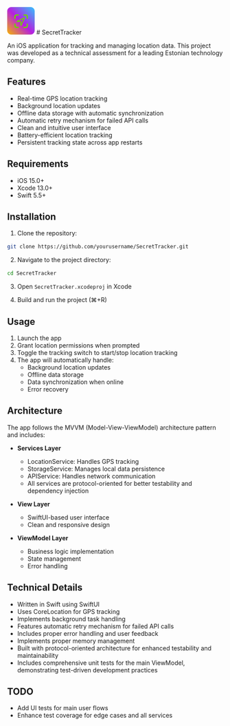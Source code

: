 <img src="app-icon-small.png" width="64" height="64">
# SecretTracker 

An iOS application for tracking and managing location data. This project was developed as a technical assessment for a leading Estonian technology company.

## Features

- Real-time GPS location tracking
- Background location updates
- Offline data storage with automatic synchronization
- Automatic retry mechanism for failed API calls
- Clean and intuitive user interface
- Battery-efficient location tracking
- Persistent tracking state across app restarts

## Requirements

- iOS 15.0+
- Xcode 13.0+
- Swift 5.5+

## Installation

1. Clone the repository:
```bash
git clone https://github.com/yourusername/SecretTracker.git
```

2. Navigate to the project directory:
```bash
cd SecretTracker
```

3. Open `SecretTracker.xcodeproj` in Xcode

4. Build and run the project (⌘+R)

## Usage

1. Launch the app
2. Grant location permissions when prompted
3. Toggle the tracking switch to start/stop location tracking
4. The app will automatically handle:
   - Background location updates
   - Offline data storage
   - Data synchronization when online
   - Error recovery

## Architecture

The app follows the MVVM (Model-View-ViewModel) architecture pattern and includes:

- **Services Layer**
  - LocationService: Handles GPS tracking
  - StorageService: Manages local data persistence
  - APIService: Handles network communication
  - All services are protocol-oriented for better testability and dependency injection

- **View Layer**
  - SwiftUI-based user interface
  - Clean and responsive design

- **ViewModel Layer**
  - Business logic implementation
  - State management
  - Error handling

## Technical Details

- Written in Swift using SwiftUI
- Uses CoreLocation for GPS tracking
- Implements background task handling
- Features automatic retry mechanism for failed API calls
- Includes proper error handling and user feedback
- Implements proper memory management
- Built with protocol-oriented architecture for enhanced testability and maintainability
- Includes comprehensive unit tests for the main ViewModel, demonstrating test-driven development practices

## TODO

- Add UI tests for main user flows
- Enhance test coverage for edge cases and all services
